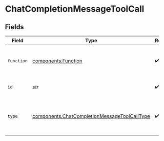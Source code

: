 # ChatCompletionMessageToolCall


## Fields

| Field                                                                                                        | Type                                                                                                         | Required                                                                                                     | Description                                                                                                  |
| ------------------------------------------------------------------------------------------------------------ | ------------------------------------------------------------------------------------------------------------ | ------------------------------------------------------------------------------------------------------------ | ------------------------------------------------------------------------------------------------------------ |
| `function`                                                                                                   | [components.Function](../../models/components/function.md)                                                   | :heavy_check_mark:                                                                                           | The function that the model called.                                                                          |
| `id`                                                                                                         | *str*                                                                                                        | :heavy_check_mark:                                                                                           | The ID of the tool call.                                                                                     |
| `type`                                                                                                       | [components.ChatCompletionMessageToolCallType](../../models/components/chatcompletionmessagetoolcalltype.md) | :heavy_check_mark:                                                                                           | The type of the tool. Currently, only `function` is supported.                                               |